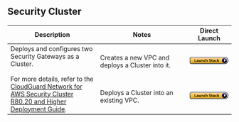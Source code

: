 ## Security Cluster
<table>
    <thead>
        <tr>
            <th>Description</th>
            <th>Notes</th>
            <th>Direct Launch</th>
        </tr>
    </thead>
    <tbody>
        <tr>
            <td rowspan="2" width="40%">
           Deploys and configures two Security Gateways as a Cluster.<br/><br/>For more details, refer to the <a href="https://sc1.checkpoint.com/documents/IaaS/WebAdminGuides/EN/CloudGuard_Network_for_AWS_Cluster_DeploymentGuide/Default.htm">CloudGuard Network for AWS Security Cluster R80.20 and Higher Deployment Guide</a>. 
            </td>
            <td width="40%">Creates a new VPC and deploys a Cluster into it.</td>
            <td><a href="https://console.aws.amazon.com/cloudformation/home#/stacks/create/review?templateURL=https://cgi-cfts.s3.amazonaws.com/deprecated/cluster/cluster.json&stackName=Check-Point-Cluster"><img src="../../../../aws/images/launch.png"/></a></td>
        </tr>
        <tr>
            <td width="40%">Deploys a Cluster into an existing VPC.	</td>
            <td><a href="https://console.aws.amazon.com/cloudformation/home#/stacks/create/review?templateURL=https://cgi-cfts.s3.amazonaws.com/deprecated/cluster/cluster-into-vpc.json&stackName=Check-Point-Cluster"><img src="../../../../aws/images/launch.png"/></a></td>
        </tr>
    </tbody>
</table>
<br/>
<br/>
